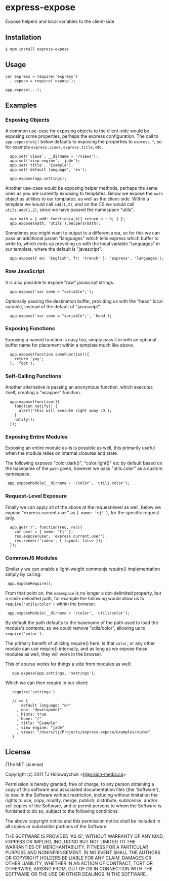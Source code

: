 
# express-expose

  Expose helpers and local variables to the client-side

## Installation

    $ npm install express-expose

## Usage

    var express = require('express')
      , expose = require('expose');

    app.expose(...);

## Examples

### Exposing Objects

 A common use-case for exposing objects to the client-side would be exposing some properties, perhaps the express configuration. The call to `app.expose(obj)` below defaults to exposing the properties to `express.*`, so for example `express.views`, `express.title`, etc.

      app.set('views', __dirname + '/views');
      app.set('view engine', 'jade');
      app.set('title', 'Example');
      app.set('default language', 'en');

      app.expose(app.settings);

  Another use-case would be exposing helper methods, perhaps the same ones as you are currently exposing to templates. Below we expose the `math` object as utilities to our templates, as well as the client-side. Within a template we would call `add(1,2)`, and on the CS we would call `utils.add(1,2)`, since we have passed the namespace "utils".

      var math = { add: function(a,b){ return a + b; } };
      app.expose(math, 'utils').helpers(math);
      
  Sometimes you might want to output to a different area, so for this we can pass an additional param "languages" which tells express which buffer to write to, which ends up providing us with the local variable "languages" in our template, where the default is "javascript".

      app.expose({ en: 'English', fr: 'French' }, 'express', 'languages');

### Raw JavaScript

  It is also possible to expose "raw" javascript strings.

      app.expose('var some = "variable";');

  Optionally passing the destination buffer, providing us with the "head" local variable, instead of the default of "javascript".
  
      app.expose('var some = "variable";', 'head');

### Exposing Functions

  Exposing a named function is easy too, simply pass it in with an optional buffer name for placement within a template much like above.

      app.expose(function someFunction(){
        return 'yay';
      }, 'foot');

### Self-Calling Functions

   Another alternative is passing an anonymous function, which executes itself, creating a "wrapper" function.

      app.expose(function(){
        function notify() {
          alert('this will execute right away :D');
        }
        notify();
      });

### Exposing Entire Modules

 Exposing an entire module as-is is possible as well, this primarily
 useful when the module relies on internal closures and state.

 The following exposes "color.dark()", "color.light()" etc by default based
 on the basename of the `path` given, however we pass "utils.color" as a custom namespace.

     app.exposeModule(__dirname + '/color', 'utils.color');

### Request-Level Exposure

 Finally we can apply all of the above at the request-level as well, below we expose "express.current.user" as `{ name: 'tj' }`, for the specific request only.

      app.get('/', function(req, res){
        var user = { name: 'tj' };
        res.expose(user, 'express.current.user');
        res.render('index', { layout: false });
      });

### CommonJS Modules

  Similarly we can enable a light-weight commonjs require() implementation simply by calling:
  
     app.exposeRequire();

  From that point on, the `namespace` is no longer a dot-delimited property, but a slash-delimited path, for example the following would allow us to `require('utils/color')` within the browser.

     app.exposeModule(__dirname + '/color', 'utils/color');

  By default the path defaults to the basename of the path used to load the module's contents, so we could remove "utils/color", allowing us to `require('color')`.

  The primary benefit of utilizing require() here, is that `color`, or any other module can use require() internally, and as long as we expose those modules as well, they will work in the browser.

  This of course works for things a side from modules as well:
  
       app.expose(app.settings, 'settings');

  Which we can then require in our client:
  
       require('settings')

       // => {
           default language: "en"
         , env: "development"
         , hints: true
         , home: "/"
         , title: "Example"
         , view engine: "jade"
         , views: "/Users/tj/Projects/express-expose/examples/views"
       }

## License 

(The MIT License)

Copyright (c) 2011 TJ Holowaychuk &lt;tj@vision-media.ca&gt;

Permission is hereby granted, free of charge, to any person obtaining
a copy of this software and associated documentation files (the
'Software'), to deal in the Software without restriction, including
without limitation the rights to use, copy, modify, merge, publish,
distribute, sublicense, and/or sell copies of the Software, and to
permit persons to whom the Software is furnished to do so, subject to
the following conditions:

The above copyright notice and this permission notice shall be
included in all copies or substantial portions of the Software.

THE SOFTWARE IS PROVIDED 'AS IS', WITHOUT WARRANTY OF ANY KIND,
EXPRESS OR IMPLIED, INCLUDING BUT NOT LIMITED TO THE WARRANTIES OF
MERCHANTABILITY, FITNESS FOR A PARTICULAR PURPOSE AND NONINFRINGEMENT.
IN NO EVENT SHALL THE AUTHORS OR COPYRIGHT HOLDERS BE LIABLE FOR ANY
CLAIM, DAMAGES OR OTHER LIABILITY, WHETHER IN AN ACTION OF CONTRACT,
TORT OR OTHERWISE, ARISING FROM, OUT OF OR IN CONNECTION WITH THE
SOFTWARE OR THE USE OR OTHER DEALINGS IN THE SOFTWARE.